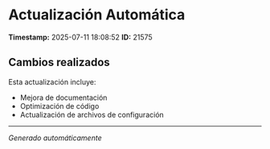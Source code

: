 # Actualización Automática

**Timestamp:** 2025-07-11 18:08:52
**ID:** 21575

## Cambios realizados

Esta actualización incluye:
- Mejora de documentación
- Optimización de código
- Actualización de archivos de configuración

---
*Generado automáticamente*
